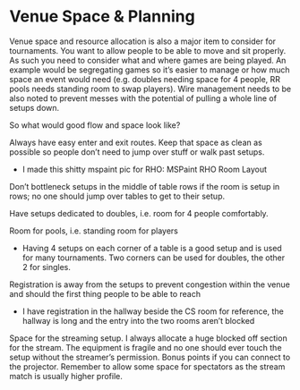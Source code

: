 # Venue Space & Planning

Venue space and resource allocation is also a major item to consider for tournaments.  You want to allow people to be able to move and sit properly.  As such you need to consider what and where games are being played.  An example would be segregating games so it’s easier to manage or how much space an event would need (e.g. doubles needing space for 4 people, RR pools needs standing room to swap players).  Wire management needs to be also noted to prevent messes with the potential of pulling a whole line of setups down.

So what would good flow and space look like?  

Always have easy enter and exit routes.  Keep that space as clean as possible so people don’t need to jump over stuff or walk past setups. 

* I made this shitty mspaint pic for RHO: MSPaint RHO Room Layout

Don’t bottleneck setups in the middle of table rows if the room is setup in rows; no one should jump over tables to get to their setup.  

Have setups dedicated to doubles, i.e. room for 4 people comfortably.

Room for pools, i.e. standing room for players

* Having 4 setups on each corner of a table is a good setup and is used for many tournaments.  Two corners can be used for doubles, the other 2 for singles.

Registration is away from the setups to prevent congestion within the venue and should the first thing people to be able to reach

* I have registration in the hallway beside the CS room for reference, the hallway is long and the entry into the two rooms aren’t blocked

Space for the streaming setup.  I always allocate a huge blocked off section for the stream.  The equipment is fragile and no one should ever touch the setup without the streamer’s permission.  Bonus points if you can connect to the projector.  Remember to allow some space for spectators as the stream match is usually higher profile.
